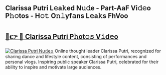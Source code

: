 ## Clarissa Putri L𝚎a𝚔ed N𝚞𝚍e - Part-AaF Vi𝚍𝚎o P𝚑𝚘tos - H𝚘𝚝 O𝚗𝚕yf𝚊ns L𝚎a𝚔s FhVoo

# <h2><a href="http://kfewen.oniu.top/?m=Clarissa+Putri">🔗👉 🔴 Clarissa Putri P𝚑ot𝚘𝚜 V𝚒d𝚎o</a></h2>

[![Clarissa Putri Nu𝚍e𝚜](https://i.imgur.com/0qMVB7G.gif)](http://kfewen.oniu.top/?m=Clarissa+Putri)
Online thought leader Clarissa Putri, recognized for sharing dance and lifestyle content, consisting of performances and personal vlogs. Inspiring public speaker Clarissa Putri, celebrated for their ability to inspire and motivate large audiences.  
